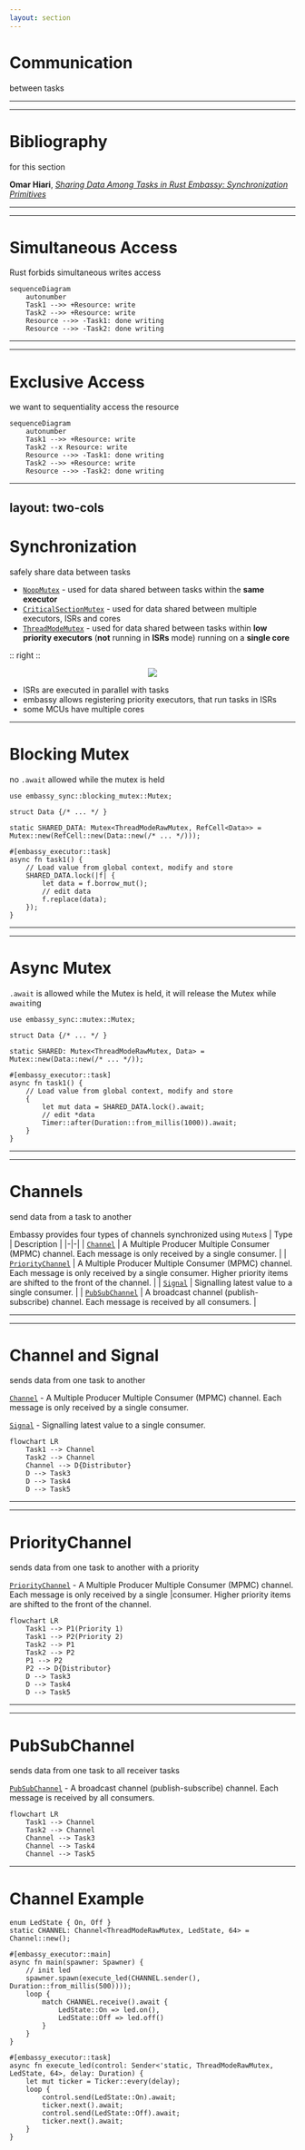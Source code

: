 ```yaml
---
layout: section
---
```

# Communication
between tasks

---
---
# Bibliography
for this section

**Omar Hiari**, *[Sharing Data Among Tasks in Rust Embassy: Synchronization Primitives](https://dev.to/apollolabsbin/sharing-data-among-tasks-in-rust-embassy-synchronization-primitives-59hk)* 

---
---
# Simultaneous Access
Rust forbids simultaneous writes access

```mermaid
sequenceDiagram
    autonumber
    Task1 -->> +Resource: write
    Task2 -->> +Resource: write
    Resource -->> -Task1: done writing
    Resource -->> -Task2: done writing
```

---
---
# Exclusive Access
we want to sequentiality access the resource

```mermaid
sequenceDiagram
    autonumber
    Task1 -->> +Resource: write
    Task2 --x Resource: write
    Resource -->> -Task1: done writing
    Task2 -->> +Resource: write
    Resource -->> -Task2: done writing
```

---
layout: two-cols
---

# Synchronization
safely share data between tasks

- [`NoopMutex`](https://docs.embassy.dev/embassy-sync/git/default/blocking_mutex/type.NoopMutex.html) - used for data shared between tasks within the **same executor** 
- [`CriticalSectionMutex`](https://docs.embassy.dev/embassy-sync/git/default/blocking_mutex/type.CriticalSectionMutex.html) - used for data shared between multiple executors, ISRs and cores 
- [`ThreadModeMutex`](https://docs.embassy.dev/embassy-sync/git/default/blocking_mutex/struct.ThreadModeMutex.html) - used for data shared between tasks within **low priority executors** (**not** running in **ISRs** mode) running on a **single core**

:: right ::

<div align="center">
<img src="../executor/isr_executor.svg" class="rounded">
</div>

- ISRs are executed in parallel with tasks
- embassy allows registering priority executors, that run tasks in ISRs
- some MCUs have multiple cores

---

# Blocking Mutex

no `.await` allowed while the mutex is held

```rust{all|1|3-5|7-14|10-14}
use embassy_sync::blocking_mutex::Mutex;

struct Data {/* ... */ }

static SHARED_DATA: Mutex<ThreadModeRawMutex, RefCell<Data>> = Mutex::new(RefCell::new(Data::new(/* ... */)));

#[embassy_executor::task]
async fn task1() {
    // Load value from global context, modify and store
    SHARED_DATA.lock(|f| {
        let data = f.borrow_mut();
        // edit data
        f.replace(data);
    });
}
```


---
---
# Async Mutex
`.await` is allowed while the Mutex is held, it will release the Mutex while `await`ing

```rust{all|1|3-5|7-14|10-14}
use embassy_sync::mutex::Mutex;

struct Data {/* ... */ }

static SHARED: Mutex<ThreadModeRawMutex, Data> = Mutex::new(Data::new(/* ... */));

#[embassy_executor::task]
async fn task1() {
    // Load value from global context, modify and store
    {
        let mut data = SHARED_DATA.lock().await;
        // edit *data
        Timer::after(Duration::from_millis(1000)).await;
    }
}
```

---
---
# Channels
send data from a task to another

Embassy provides four types of channels synchronized using `Mutex`s
| Type | Description |
|-|-|
| [`Channel`](https://docs.embassy.dev/embassy-sync/git/default/channel/struct.Channel.html) | A Multiple Producer Multiple Consumer (MPMC) channel. Each message is only received by a single consumer. |
| [`PriorityChannel`](https://docs.embassy.dev/embassy-sync/git/default/priority_channel/struct.PriorityChannel.html) | A Multiple Producer Multiple Consumer (MPMC) channel. Each message is only received by a single consumer. Higher priority items are shifted to the front of the channel. |
| [`Signal`](https://docs.embassy.dev/embassy-sync/git/default/pubsub/struct.PubSubChannel.html) | Signalling latest value to a single consumer. |
| [`PubSubChannel`](https://docs.embassy.dev/embassy-sync/git/default/signal/struct.Signal.html) | A broadcast channel (publish-subscribe) channel. Each message is received by all consumers. |

---
---
# Channel and Signal
sends data from one task to another

[`Channel`](https://docs.embassy.dev/embassy-sync/git/default/channel/struct.Channel.html) - A Multiple Producer Multiple Consumer (MPMC) channel. Each message is only received by a single consumer.

[`Signal`](https://docs.embassy.dev/embassy-sync/git/default/pubsub/struct.PubSubChannel.html) - Signalling latest value to a single consumer. 

```mermaid
flowchart LR
    Task1 --> Channel
    Task2 --> Channel
    Channel --> D{Distributor}
    D --> Task3
    D --> Task4
    D --> Task5
```

---
---
# PriorityChannel
sends data from one task to another with a priority

[`PriorityChannel`](https://docs.embassy.dev/embassy-sync/git/default/priority_channel/struct.PriorityChannel.html) - A Multiple Producer Multiple Consumer (MPMC) channel. Each message is only received by a single |consumer. Higher priority items are shifted to the front of the channel. 

```mermaid
flowchart LR
    Task1 --> P1(Priority 1)
    Task1 --> P2(Priority 2)
    Task2 --> P1
    Task2 --> P2
    P1 --> P2
    P2 --> D{Distributor}
    D --> Task3
    D --> Task4
    D --> Task5
```

---
---
# PubSubChannel
sends data from one task to all receiver tasks

[`PubSubChannel`](https://docs.embassy.dev/embassy-sync/git/default/signal/struct.Signal.html) - A broadcast channel (publish-subscribe) channel. Each message is received by all consumers.

```mermaid
flowchart LR
    Task1 --> Channel
    Task2 --> Channel
    Channel --> Task3
    Channel --> Task4
    Channel --> Task5
```

---

# Channel Example

```rust{all|1|2|5,7,14,17-25|5,8-14}
enum LedState { On, Off }
static CHANNEL: Channel<ThreadModeRawMutex, LedState, 64> = Channel::new();

#[embassy_executor::main]
async fn main(spawner: Spawner) {
    // init led
    spawner.spawn(execute_led(CHANNEL.sender(), Duration::from_millis(500))));
    loop {
        match CHANNEL.receive().await {
            LedState::On => led.on(),
            LedState::Off => led.off()
        }
    }
}

#[embassy_executor::task]
async fn execute_led(control: Sender<'static, ThreadModeRawMutex, LedState, 64>, delay: Duration) {
    let mut ticker = Ticker::every(delay);
    loop {
        control.send(LedState::On).await;
        ticker.next().await;
        control.send(LedState::Off).await;
        ticker.next().await;
    }
}
```
